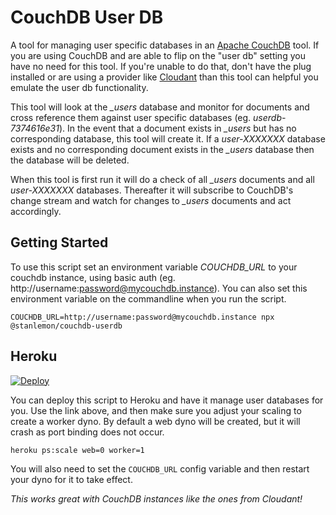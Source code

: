# CouchDB User DB

A tool for managing user specific databases in an [Apache CouchDB](http://couchdb.apache.org) tool. If you are using CouchDB and are able to flip on the "user db" setting you have no need for this tool. If you're unable to do that, don't have the plug installed or are using a provider like [Cloudant](https://www.ibm.com/cloud/cloudant) than this tool can helpful you emulate the user db functionality.

This tool will look at the *_users* database and monitor for documents and cross reference them against user specific databases (eg. *userdb-7374616e31*). In the event that a document exists in *_users* but has no corresponding database, this tool will create it.  If a *user-XXXXXXX* database exists and no corresponding document exists in the *_users* database then the database will be deleted.

When this tool is first run it will do a check of all *_users* documents and all *user-XXXXXXX* databases.  Thereafter it will subscribe to CouchDB's change stream and watch for changes to *_users* documents and act accordingly.

## Getting Started

To use this script set an environment variable *COUCHDB_URL* to your couchdb instance, using basic auth (eg. http://username:password@mycouchdb.instance).  You can also set this environment variable on the commandline when you run the script.

```shell
COUCHDB_URL=http://username:password@mycouchdb.instance npx @stanlemon/couchdb-userdb 
```

## Heroku

[![Deploy](https://www.herokucdn.com/deploy/button.svg)](https://heroku.com/deploy)

You can deploy this script to Heroku and have it manage user databases for you. Use the link above, and then make sure you adjust your scaling to create a worker dyno. By default a web dyno will be created, but it will crash as port binding does not occur.

```shell
heroku ps:scale web=0 worker=1
```

You will also need to set the `COUCHDB_URL` config variable and then restart your dyno for it to take effect.

_This works great with CouchDB instances like the ones from Cloudant!_
